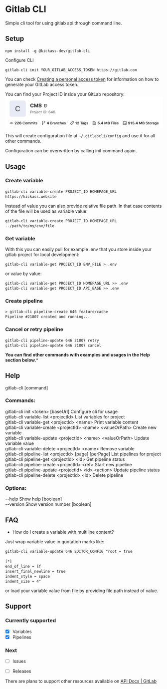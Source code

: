 # Gitlab CLI

Simple cli tool for using gitlab api through command line.

## Setup

```
npm install -g @kickass-dev/gitlab-cli
```

Configure CLI
```
gitlab-cli init YOUR_GITLAB_ACCESS_TOKEN https://gitlab.com
```

You can check [Creating a personal access token](https://docs.gitlab.com/ee/user/profile/personal_access_tokens.html#creating-a-personal-access-token) for information on how to generate your GitLab access token.

You can find your Project ID inside your GitLab repository:
![Where is my Project ID](https://github.com/capJavert/gitlab-cli/raw/master/images/where-is-my-project-id.jpg "Where is my Project ID")

This will create configuration file at `~/.gitlabcli/config` and use it for all other commands.

Configuration can be overwritten by calling init command again.

## Usage

### Create variable

```
gitlab-cli variable-create PROJECT_ID HOMEPAGE_URL https://kickass.website
```

Instead of value you can also provide relative file path. In that case contents of the file
will be used as variable value.
```
gitlab-cli variable-create PROJECT_ID HOMEPAGE_URL ../path/to/my/env/file
```

### Get variable

With this you can easily pull for example .env that you store inside your gitlab project for local development:
```
gitlab-cli variable-get PROJECT_ID ENV_FILE > .env
```

or value by value:
```
gitlab-cli variable-get PROJECT_ID HOMEPAGE_URL >> .env
gitlab-cli variable-get PROJECT_ID API_BASE >> .env
```

### Create pipeline

```
> gitlab-cli pipeline-create 646 feature/cache
Pipeline #21807 created and running...
```

### Cancel or retry pipeline

```
gitlab-cli pipeline-update 646 21807 retry
gitlab-cli pipeline-update 646 21807 cancel
```

**You can find other commands with examples and usages in the Help section below.***

## Help

gitlab-cli [command]

### Commands:  
  gitlab-cli init \<token> [baseUrl]         Configure cli for usage  
  gitlab-cli variable-list \<projectId>      List variables for project  
  gitlab-cli variable-get \<projectId> \<name>       Print variable content  
  gitlab-cli variable-create \<projectId> \<name> \<valueOrPath>    Create new variable  
  gitlab-cli variable-update \<projectId> \<name> \<valueOrPath>    Update variable value  
  gitlab-cli variable-delete \<projectId> \<name>    Remove variable  
  gitlab-cli pipeline-list \<projectId> [page] [perPage]        List pipelines for project  
  gitlab-cli pipeline-get \<projectId> \<id>                     Get pipeline status  
  gitlab-cli pipeline-create \<projectId> \<ref>                 Start new pipeline  
  gitlab-cli pipeline-update \<projectId> \<id> \<action>         Update pipeline status  
  gitlab-cli pipeline-delete \<projectId> \<id>                  Delete pipeline  

### Options:
  --help     Show help                                                 [boolean]  
  --version  Show version number                                       [boolean]  

## FAQ
* How do I create a variable with multiline content?

Just wrap variable value in quotation marks like:
```
gitlab-cli variable-update 646 EDITOR_CONFIG "root = true

[*]
end_of_line = lf
insert_final_newline = true
indent_style = space
indent_size = 4"
``` 
or load your variable value from file by providing file path instead of value.

## Support

### Currently supported
- [x] Variables
- [x] Pipelines

### Next
- [ ] Issues
- [ ] Releases


There are plans to support other resources available on [API Docs | GitLab](https://docs.gitlab.com/ee/api/README.html)
